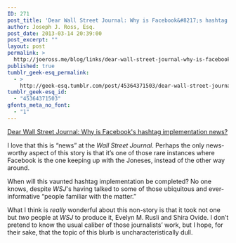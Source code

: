 ```yaml
---
ID: 271
post_title: 'Dear Wall Street Journal: Why is Facebook&#8217;s hashtag implementation news?'
author: Joseph J. Ross, Esq.
post_date: 2013-03-14 20:39:00
post_excerpt: ""
layout: post
permalink: >
  http://joeross.me/blog/links/dear-wall-street-journal-why-is-facebooks/
published: true
tumblr_geek-esq_permalink:
  - >
    http://geek-esq.tumblr.com/post/45364371503/dear-wall-street-journal-why-is-facebooks
tumblr_geek-esq_id:
  - "45364371503"
gfonts_meta_no_font:
  - "1"
---
```

<a href='http://online.wsj.com/article/SB10001424127887323393304578360651345373308.html'>Dear Wall Street Journal: Why is Facebook's hashtag implementation news?</a><div class="link_description"><p>I love that this is &#8220;news&#8221; at the <em>Wall Street Journal</em>. Perhaps the only news-worthy aspect of this story is that it&#8217;s one of those rare instances where Facebook is the one keeping up with the Joneses, instead of the other way around.</p>

<p>When will this vaunted hashtag implementation be completed? No one knows, despite <em>WSJ</em>'s having talked to some of those ubiquitous and ever-informative &#8220;people familiar with the matter.&#8221;</p>

<p>What I think is <em>really</em> wonderful about this non-story is that it took not one but <em>two</em> people at <em>WSJ</em> to produce it, Evelyn M. Rusli and Shira Ovide. I don&#8217;t pretend to know the usual caliber of those journalists&#8217; work, but I hope, for their sake, that the topic of this blurb is uncharacteristically dull.</p></div>